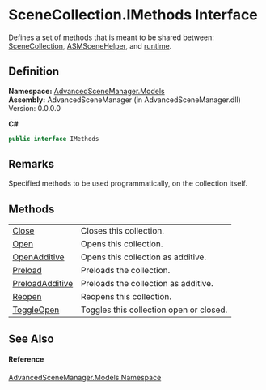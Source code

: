 # SceneCollection.IMethods Interface


Defines a set of methods that is meant to be shared between: <a href="T_AdvancedSceneManager_Models_SceneCollection.md">SceneCollection</a>, <a href="T_AdvancedSceneManager_Models_ASMSceneHelper.md">ASMSceneHelper</a>, and <a href="P_AdvancedSceneManager_SceneManager_runtime.md">runtime</a>.



## Definition
**Namespace:** <a href="N_AdvancedSceneManager_Models.md">AdvancedSceneManager.Models</a>  
**Assembly:** AdvancedSceneManager (in AdvancedSceneManager.dll) Version: 0.0.0.0

**C#**
``` C#
public interface IMethods
```



## Remarks
Specified methods to be used programmatically, on the collection itself.

## Methods
<table>
<tr>
<td><a href="M_AdvancedSceneManager_Models_SceneCollection_IMethods_Close.md">Close</a></td>
<td>Closes this collection.</td></tr>
<tr>
<td><a href="M_AdvancedSceneManager_Models_SceneCollection_IMethods_Open.md">Open</a></td>
<td>Opens this collection.</td></tr>
<tr>
<td><a href="M_AdvancedSceneManager_Models_SceneCollection_IMethods_OpenAdditive.md">OpenAdditive</a></td>
<td>Opens this collection as additive.</td></tr>
<tr>
<td><a href="M_AdvancedSceneManager_Models_SceneCollection_IMethods_Preload.md">Preload</a></td>
<td>Preloads the collection.</td></tr>
<tr>
<td><a href="M_AdvancedSceneManager_Models_SceneCollection_IMethods_PreloadAdditive.md">PreloadAdditive</a></td>
<td>Preloads the collection as additive.</td></tr>
<tr>
<td><a href="M_AdvancedSceneManager_Models_SceneCollection_IMethods_Reopen.md">Reopen</a></td>
<td>Reopens this collection.</td></tr>
<tr>
<td><a href="M_AdvancedSceneManager_Models_SceneCollection_IMethods_ToggleOpen.md">ToggleOpen</a></td>
<td>Toggles this collection open or closed.</td></tr>
</table>

## See Also


#### Reference
<a href="N_AdvancedSceneManager_Models.md">AdvancedSceneManager.Models Namespace</a>  
